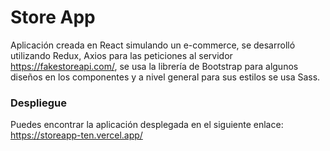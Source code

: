 # Store App

Aplicación creada en React simulando un e-commerce, se desarrolló utilizando Redux, Axios para las peticiones al servidor https://fakestoreapi.com/, se usa la librería de Bootstrap para algunos diseños en los componentes y a nivel general para sus estilos se usa Sass.


### Despliegue 

Puedes encontrar la aplicación desplegada en el siguiente enlace: 
https://storeapp-ten.vercel.app/

